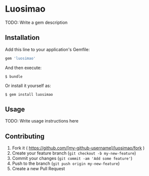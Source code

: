 # Luosimao

TODO: Write a gem description

## Installation

Add this line to your application's Gemfile:

```ruby
gem 'luosimao'
```

And then execute:

    $ bundle

Or install it yourself as:

    $ gem install luosimao

## Usage

TODO: Write usage instructions here

## Contributing

1. Fork it ( https://github.com/[my-github-username]/luosimao/fork )
2. Create your feature branch (`git checkout -b my-new-feature`)
3. Commit your changes (`git commit -am 'Add some feature'`)
4. Push to the branch (`git push origin my-new-feature`)
5. Create a new Pull Request
